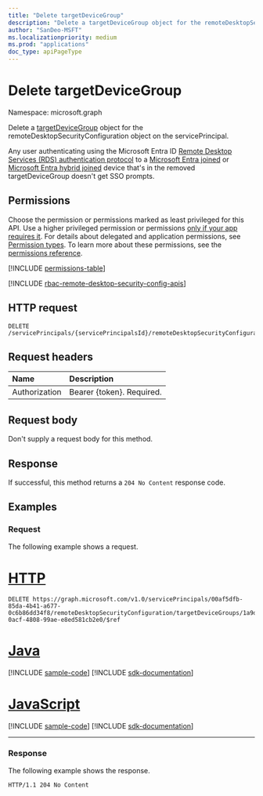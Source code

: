 ```yaml
---
title: "Delete targetDeviceGroup"
description: "Delete a targetDeviceGroup object for the remoteDesktopSecurityConfiguration object on the servicePrincipal."
author: "SanDeo-MSFT"
ms.localizationpriority: medium
ms.prod: "applications"
doc_type: apiPageType
---
```


# Delete targetDeviceGroup
Namespace: microsoft.graph

Delete a [targetDeviceGroup](../resources/targetdevicegroup.md) object for the remoteDesktopSecurityConfiguration object on the servicePrincipal.

Any user authenticating using the Microsoft Entra ID [Remote Desktop Services (RDS) authentication protocol](/openspecs/windows_protocols/ms-rdpbcgr/dc43f040-d75d-49a9-90c6-0c9999281136) to a [Microsoft Entra joined](/azure/active-directory/devices/concept-directory-join) or [Microsoft Entra hybrid joined](/azure/active-directory/devices/concept-hybrid-join) device that's in the removed targetDeviceGroup doesn't get SSO prompts.

## Permissions
Choose the permission or permissions marked as least privileged for this API. Use a higher privileged permission or permissions [only if your app requires it](/graph/permissions-overview#best-practices-for-using-microsoft-graph-permissions). For details about delegated and application permissions, see [Permission types](/graph/permissions-overview#permission-types). To learn more about these permissions, see the [permissions reference](/graph/permissions-reference).

<!-- { "blockType": "permissions", "name": "remotedesktopsecurityconfiguration_delete_targetdevicegroups" } -->
[!INCLUDE [permissions-table](../includes/permissions/remotedesktopsecurityconfiguration-delete-targetdevicegroups-permissions.md)]

[!INCLUDE [rbac-remote-desktop-security-config-apis](../includes/rbac-for-apis/rbac-remote-desktop-security-config-apis.md)]

## HTTP request

<!-- {
  "blockType": "ignored"
}
-->
``` http
DELETE /servicePrincipals/{servicePrincipalsId}/remoteDesktopSecurityConfiguration/targetDeviceGroups/{targetDeviceGroupId}/$ref
```

## Request headers
|Name|Description|
|:---|:---|
|Authorization|Bearer {token}. Required.|

## Request body
Don't supply a request body for this method.

## Response

If successful, this method returns a `204 No Content` response code.

## Examples

### Request
The following example shows a request.
# [HTTP](#tab/http)
<!-- {
  "blockType": "request",
  "name": "delete_targetdevicegroup"
}
-->
``` http
DELETE https://graph.microsoft.com/v1.0/servicePrincipals/00af5dfb-85da-4b41-a677-0c6b86dd34f8/remoteDesktopSecurityConfiguration/targetDeviceGroups/1a9db3ab-0acf-4808-99ae-e8ed581cb2e0/$ref
```

# [Java](#tab/java)
[!INCLUDE [sample-code](../includes/snippets/java/delete-targetdevicegroup-java-snippets.md)]
[!INCLUDE [sdk-documentation](../includes/snippets/snippets-sdk-documentation-link.md)]

# [JavaScript](#tab/javascript)
[!INCLUDE [sample-code](../includes/snippets/javascript/delete-targetdevicegroup-javascript-snippets.md)]
[!INCLUDE [sdk-documentation](../includes/snippets/snippets-sdk-documentation-link.md)]

---

### Response
The following example shows the response.
<!-- {
  "blockType": "response",
  "truncated": true
}
-->
``` http
HTTP/1.1 204 No Content
```
